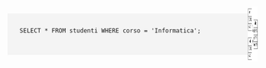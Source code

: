 <div style="display: flex;">
    <pre style="flex: 1; background: #f4f4f4; padding: 10px;">
  <code style=' width:10vw;'>
  SELECT * FROM studenti WHERE corso = 'Informatica';
  </code>
    </pre>
    <img src="ER ALCHEMY2/schema.png" alt="Schema ER" width="20">
</div>
